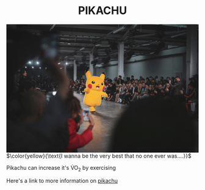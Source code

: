 <h1 align="center";">PIKACHU</h1>

<img align="right" width="600" src=pokemon_subfolder/pikachu.jpg />
<p align="left"> $\color{yellow}{\text{I wanna be the very best that no one ever was....}}$ </p>
<p align="left"> Pikachu can increase it's V&#775;O<sub>2</sub> by exercising </p>
<p> Here's a link to more information on <a href=pikachu_facts.md>pikachu</a> </p>

